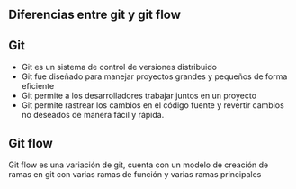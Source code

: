 ## Diferencias entre git y git flow

## Git

- Git es un sistema de control de versiones distribuido
- Git fue diseñado para manejar proyectos grandes y pequeños de forma eficiente
- Git permite a los desarrolladores trabajar juntos en un proyecto
- Git permite rastrear los cambios en el código fuente y revertir cambios no deseados de manera fácil y rápida.

## Git flow

Git flow es una variación de git, cuenta con un modelo de creación de ramas en git con varias ramas de función
y varias ramas principales
